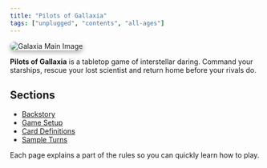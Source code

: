 ```yaml
---
title: "Pilots of Gallaxia"
tags: ["unplugged", "contents", "all-ages"]
---
```

<img src="/images/low/galaxia/mainpage.webp" alt="Galaxia Main Image" style="border-radius: 12px; box-shadow: 0 4px 8px rgba(0, 0, 0, 0.3);">

**Pilots of Gallaxia** is a tabletop game of interstellar daring. Command your starships, rescue your lost scientist and return home before your rivals do.

## Sections

- [Backstory](/pilots_of_gallaxia/backstory)
- [Game Setup](/pilots_of_gallaxia/game_setup)
- [Card Definitions](/pilots_of_gallaxia/card_definitions)
- [Sample Turns](/pilots_of_gallaxia/sample_turns)

Each page explains a part of the rules so you can quickly learn how to play.
